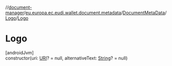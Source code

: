 //[document-manager](../../../../index.md)/[eu.europa.ec.eudi.wallet.document.metadata](../../index.md)/[DocumentMetaData](../index.md)/[Logo](index.md)/[Logo](-logo.md)

# Logo

[androidJvm]\
constructor(uri: [URI](https://developer.android.com/reference/kotlin/java/net/URI.html)? = null,
alternativeText: [String](https://kotlinlang.org/api/latest/jvm/stdlib/kotlin/-string/index.html)? =
null)

